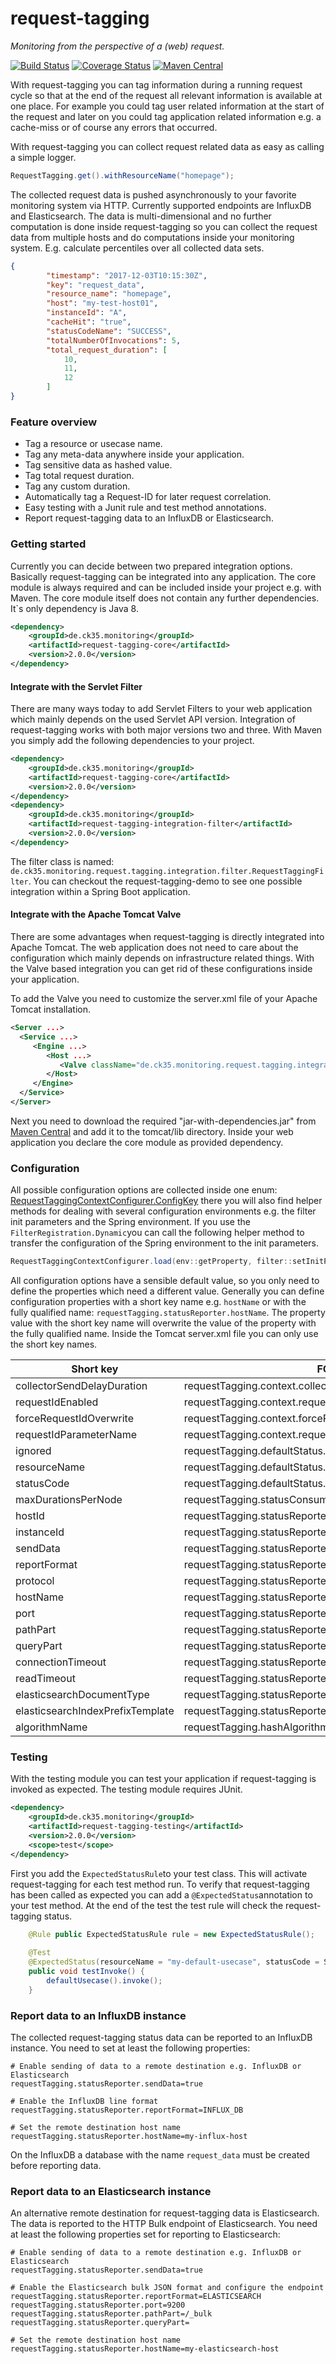 # request-tagging

*Monitoring from the perspective of a (web) request.*

[![Build Status](https://travis-ci.org/CK35/request-tagging.svg?branch=master)](https://travis-ci.org/CK35/request-tagging)
[![Coverage Status](https://coveralls.io/repos/github/CK35/request-tagging/badge.svg?branch=master)](https://coveralls.io/github/CK35/request-tagging?branch=master)
[![Maven Central](https://maven-badges.herokuapp.com/maven-central/de.ck35.monitoring/request-tagging-core/badge.svg?style=flat)](http://search.maven.org/#search|ga|1|g%3Ade.ck35.monitoring)

With request-tagging you can tag information during a running request cycle so that at the end of the request all relevant information
is available at one place. For example you could tag user related information at the start of the request and later on you could
tag application related information e.g. a cache-miss or of course any errors that occurred.

With request-tagging you can collect request related data as easy as calling a simple logger.

```java
RequestTagging.get().withResourceName("homepage");
```

The collected request data is pushed asynchronously to your favorite monitoring system via HTTP. Currently supported endpoints 
are InfluxDB and Elasticsearch. The data is multi-dimensional and no further computation is done inside request-tagging 
so you can collect the request data from multiple hosts and do computations inside your monitoring system. E.g. calculate percentiles
over all collected data sets.

```json
{
        "timestamp": "2017-12-03T10:15:30Z",
        "key": "request_data",
        "resource_name": "homepage",
        "host": "my-test-host01",
        "instanceId": "A",
        "cacheHit": "true",
        "statusCodeName": "SUCCESS",
        "totalNumberOfInvocations": 5,
        "total_request_duration": [
            10,
            11,
            12
        ]
}
``` 
### Feature overview
- Tag a resource or usecase name.
- Tag any meta-data anywhere inside your application.
- Tag sensitive data as hashed value.
- Tag total request duration.
- Tag any custom duration.
- Automatically tag a Request-ID for later request correlation.
- Easy testing with a Junit rule and test method annotations.
- Report request-tagging data to an InfluxDB or Elasticsearch.

### Getting started
Currently you can decide between two prepared integration options. Basically request-tagging can be integrated into any application. The core module is always required and can be included inside your project e.g. with Maven. The core module itself does not contain any further dependencies. It`s only dependency is Java 8.

```xml
<dependency>
    <groupId>de.ck35.monitoring</groupId>
    <artifactId>request-tagging-core</artifactId>
    <version>2.0.0</version>
</dependency>
```

#### Integrate with the Servlet Filter
There are many ways today to add Servlet Filters to your web application which mainly depends on the used Servlet API version.
Integration of request-tagging works with both major versions two and three. With Maven you simply add the following dependencies 
to your project.

```xml
<dependency>
    <groupId>de.ck35.monitoring</groupId>
    <artifactId>request-tagging-core</artifactId>
    <version>2.0.0</version>
</dependency>
<dependency>
    <groupId>de.ck35.monitoring</groupId>
    <artifactId>request-tagging-integration-filter</artifactId>
    <version>2.0.0</version>
</dependency>
```

The filter class is named: `de.ck35.monitoring.request.tagging.integration.filter.RequestTaggingFilter`. You can checkout the request-tagging-demo to see one possible integration within a Spring Boot application.

#### Integrate with the Apache Tomcat Valve
There are some advantages when request-tagging is directly integrated into Apache Tomcat. The web application does not need to care about the
configuration which mainly depends on infrastructure related things. With the Valve based integration you can get rid of these configurations
inside your application.

To add the Valve you need to customize the server.xml file of your Apache Tomcat installation.
```xml
<Server ...>
  <Service ...>
     <Engine ...>
        <Host ...>
           <Valve className="de.ck35.monitoring.request.tagging.integration.tomcat.RequestTaggingValve" sendData="true" reportFormat="INFLUX_DB" hostName="..." />
        </Host>
     </Engine>
  </Service>
</Server>
```
Next you need to download the required "jar-with-dependencies.jar" from [Maven Central](http://search.maven.org/#search|ga|1|a%3A%22request-tagging-integration-tomcat%22) and add it to the tomcat/lib directory. Inside your web application you declare the core module as provided dependency.

### Configuration
All possible configuration options are collected inside one enum: [RequestTaggingContextConfigurer.ConfigKey](https://github.com/CK35/request-tagging/blob/master/core/src/main/java/de/ck35/monitoring/request/tagging/core/RequestTaggingContextConfigurer.java#L16) there you will also find helper methods for dealing with several configuration environments e.g. the filter init parameters and the Spring environment. If you use the `FilterRegistration.Dynamic`you can call the following helper method to transfer the configuration of the Spring environment to the init parameters.

```java
RequestTaggingContextConfigurer.load(env::getProperty, filter::setInitParameter);
``` 
All configuration options have a sensible default value, so you only need to define the properties which need a different value. Generally you can define configuration properties with a short key name e.g. `hostName` or with the fully qualified name: `requestTagging.statusReporter.hostName`. The property value with the short key name will overwrite the value of the property with the fully qualified name. Inside the Tomcat server.xml file you can only use the short key names.

| Short key                        | FQN key                                                        | Default         |
|----------------------------------|----------------------------------------------------------------|-----------------|
| collectorSendDelayDuration       | requestTagging.context.collectorSendDelayDuration              | PT1m            |
| requestIdEnabled                 | requestTagging.context.requestIdEnabled                        | false           |
| forceRequestIdOverwrite          | requestTagging.context.forceRequestIdOverwrite                 | false           |
| requestIdParameterName           | requestTagging.context.requestIdParameterName                  | X-Request-ID    |
| ignored                          | requestTagging.defaultStatus.ignored                           | false           |
| resourceName                     | requestTagging.defaultStatus.resourceName                      | default         |
| statusCode                       | requestTagging.defaultStatus.statusCode                        | SUCCESS         |
| maxDurationsPerNode              | requestTagging.statusConsumer.maxDurationsPerNode              | 0               |
| hostId                           | requestTagging.statusReporter.hostId                           | <hostname>      |
| instanceId                       | requestTagging.statusReporter.instanceId                       |                 |
| sendData                         | requestTagging.statusReporter.sendData                         | false           |
| reportFormat                     | requestTagging.statusReporter.reportFormat                     | JSON            |
| protocol                         | requestTagging.statusReporter.protocol                         | http            |
| hostName                         | requestTagging.statusReporter.hostName                         | localhost       |
| port                             | requestTagging.statusReporter.port                             | 8086            |
| pathPart                         | requestTagging.statusReporter.pathPart                         | /write          |
| queryPart                        | requestTagging.statusReporter.queryPart                        | db=request_data |
| connectionTimeout                | requestTagging.statusReporter.connectionTimeout                | 5000            |
| readTimeout                      | requestTagging.statusReporter.readTimeout                      | 5000            |
| elasticsearchDocumentType        | requestTagging.statusReporter.elasticsearchDocumentType        | request_data    |
| elasticsearchIndexPrefixTemplate | requestTagging.statusReporter.elasticsearchIndexPrefixTemplate | YYYYMMdd        |
| algorithmName                    | requestTagging.hashAlgorithm.algorithmName                     | MD5             |



### Testing
With the testing module you can test your application if request-tagging is invoked as expected. The testing module requires JUnit.

```xml
<dependency>
    <groupId>de.ck35.monitoring</groupId>
    <artifactId>request-tagging-testing</artifactId>
    <version>2.0.0</version>
    <scope>test</scope>
</dependency>
```

First you add the `ExpectedStatusRule`to your test class. This will activate request-tagging for each test method run. To verify that request-tagging has been called as expected you can add a `@ExpectedStatus`annotation to your test method. At the end of the test the test rule will check the request-tagging status.

```java
    @Rule public ExpectedStatusRule rule = new ExpectedStatusRule();
    
    @Test
    @ExpectedStatus(resourceName = "my-default-usecase", statusCode = StatusCode.SUCCESS, metaData = { "my-extra-data", "any-value" })
    public void testInvoke() {
        defaultUsecase().invoke();
    }
```

### Report data to an InfluxDB instance
The collected request-tagging status data can be reported to an InfluxDB instance. You need to set at least the following properties:

```properties
# Enable sending of data to a remote destination e.g. InfluxDB or Elasticsearch
requestTagging.statusReporter.sendData=true

# Enable the InfluxDB line format
requestTagging.statusReporter.reportFormat=INFLUX_DB

# Set the remote destination host name
requestTagging.statusReporter.hostName=my-influx-host
```

On the InfluxDB a database with the name `request_data` must be created before reporting data.

### Report data to an Elasticsearch instance
An alternative remote destination for request-tagging data is Elasticsearch. The data is reported to the HTTP Bulk endpoint of Elasticsearch. You need at least the following properties set for reporting to Elasticsearch:

```properties
# Enable sending of data to a remote destination e.g. InfluxDB or Elasticsearch
requestTagging.statusReporter.sendData=true

# Enable the Elasticsearch bulk JSON format and configure the endpoint
requestTagging.statusReporter.reportFormat=ELASTICSEARCH
requestTagging.statusReporter.port=9200
requestTagging.statusReporter.pathPart=/_bulk
requestTagging.statusReporter.queryPart=

# Set the remote destination host name
requestTagging.statusReporter.hostName=my-elasticsearch-host
```